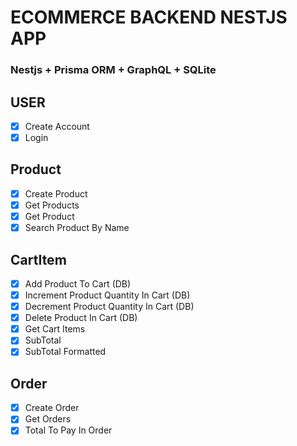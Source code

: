 # ECOMMERCE BACKEND NESTJS APP
### Nestjs + Prisma ORM + GraphQL + SQLite

## USER
- [x] Create Account
- [x] Login

## Product
- [x] Create Product
- [x] Get Products
- [x] Get Product
- [x] Search Product By Name

## CartItem
- [x] Add Product To Cart (DB)
- [x] Increment Product Quantity In Cart (DB)
- [x] Decrement Product Quantity In Cart (DB)
- [x] Delete Product In Cart (DB)
- [x] Get Cart Items
- [x] SubTotal
- [x] SubTotal Formatted

## Order
- [x] Create Order
- [x] Get Orders
- [x] Total To Pay In Order